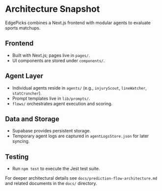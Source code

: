 # Architecture Snapshot

EdgePicks combines a Next.js frontend with modular agents to evaluate sports matchups.

## Frontend
- Built with Next.js; pages live in `pages/`.
- UI components are stored under `components/`.

## Agent Layer
- Individual agents reside in `agents/` (e.g., `injuryScout`, `lineWatcher`, `statCruncher`).
- Prompt templates live in `lib/prompts/`.
- `flows/` orchestrates agent execution and scoring.

## Data and Storage
- Supabase provides persistent storage.
- Temporary agent logs are captured in `agentLogsStore.json` for later syncing.

## Testing
- Run `npm test` to execute the Jest test suite.

For deeper architectural details see `docs/prediction-flow-architecture.md` and related documents in the `docs/` directory.
